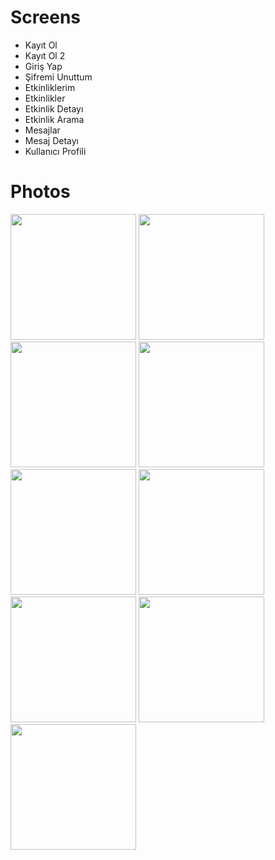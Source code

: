 # Screens

- Kayıt Ol
- Kayıt Ol 2
- Giriş Yap
- Şifremi Unuttum
- Etkinliklerim
- Etkinlikler
- Etkinlik Detayı
- Etkinlik Arama
- Mesajlar
- Mesaj Detayı
- Kullanıcı Profili

# Photos

<img width=201 src="https://user-images.githubusercontent.com/73075252/227617254-1c6a5148-9c2b-4800-8445-f3d1667214c2.png">
<img width=201 src="https://user-images.githubusercontent.com/73075252/227617260-f8747114-b25a-404c-be24-13beab919857.png">
<img width=201 src="https://user-images.githubusercontent.com/73075252/227617264-9c753d7c-1ef2-4e44-9db8-e4785cafba9a.png">
<img width=201 src="https://user-images.githubusercontent.com/73075252/227617266-a0895248-236b-4c67-b672-d4763962d827.png">
<img width=201 src="https://user-images.githubusercontent.com/73075252/227617269-a7b0a131-2bbf-4c20-8f52-1f3d5cd96fb7.png">
<img width=201 src="https://user-images.githubusercontent.com/73075252/227617272-4a5e4e2f-20fc-4ba4-993d-ac0d431b6081.png">
<img width=201 src="https://user-images.githubusercontent.com/73075252/227617278-c34bb28d-3686-41c8-98a4-ab969ab71fd4.png">
<img width=201 src="https://user-images.githubusercontent.com/73075252/227617280-6054618a-7a1e-4ebb-8b58-84f94adf7626.png">
<img width=201 src="https://user-images.githubusercontent.com/73075252/227617285-3b5e3e5b-7d2b-49d2-a0b5-3070d698a29a.png">
